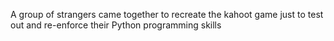 A group of strangers came together to recreate the kahoot game just to test out and re-enforce their Python programming skills
